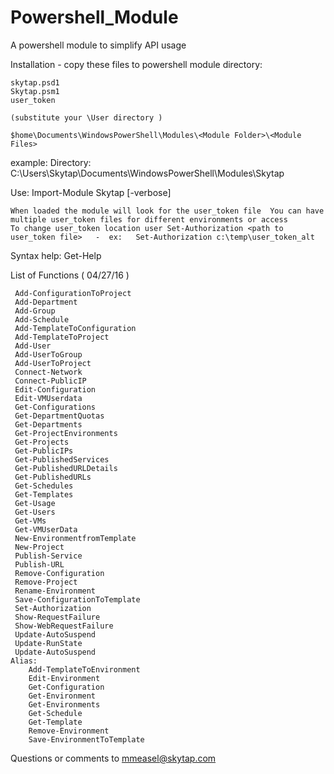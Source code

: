 # Powershell_Module
A powershell module to simplify API usage

Installation - copy these files to powershell module directory: 

	skytap.psd1
	Skytap.psm1
	user_token

	(substitute your \User directory )

	$home\Documents\WindowsPowerShell\Modules\<Module Folder>\<Module Files>

example:    Directory: C:\Users\Skytap\Documents\WindowsPowerShell\Modules\Skytap


Use:  Import-Module Skytap [-verbose]

	When loaded the module will look for the user_token file  You can have multiple user_token files for different environments or access
	To change user_token location user Set-Authorization <path to user_token file>   -  ex:   Set-Authorization c:\temp\user_token_alt
	
Syntax help:
   Get-Help <Function Name>
	
List of Functions ( 04/27/16 )

	 Add-ConfigurationToProject
	 Add-Department
	 Add-Group
	 Add-Schedule
	 Add-TemplateToConfiguration
	 Add-TemplateToProject
	 Add-User
	 Add-UserToGroup
	 Add-UserToProject
	 Connect-Network
	 Connect-PublicIP
	 Edit-Configuration
	 Edit-VMUserdata
	 Get-Configurations
	 Get-DepartmentQuotas
	 Get-Departments
	 Get-ProjectEnvironments
	 Get-Projects
	 Get-PublicIPs
	 Get-PublishedServices
	 Get-PublishedURLDetails
	 Get-PublishedURLs
	 Get-Schedules
	 Get-Templates
	 Get-Usage
	 Get-Users
	 Get-VMs
	 Get-VMUserData
	 New-EnvironmentfromTemplate
	 New-Project
	 Publish-Service
	 Publish-URL
	 Remove-Configuration
	 Remove-Project
	 Rename-Environment
	 Save-ConfigurationToTemplate
	 Set-Authorization
	 Show-RequestFailure
	 Show-WebRequestFailure
	 Update-AutoSuspend
	 Update-RunState
	 Update-AutoSuspend
	Alias: 
		Add-TemplateToEnvironment
		Edit-Environment
		Get-Configuration
		Get-Environment
		Get-Environments
		Get-Schedule
		Get-Template
		Remove-Environment
		Save-EnvironmentToTemplate

Questions or comments to mmeasel@skytap.com

